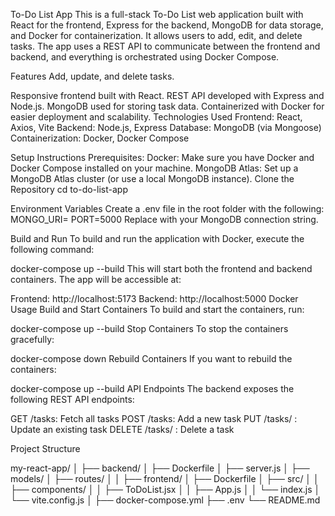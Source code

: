 To-Do List App
This is a full-stack To-Do List web application built with React for the frontend, Express for the backend, 
MongoDB for data storage, and Docker for containerization. It allows users to add, edit, and delete tasks. 
The app uses a REST API to communicate between the frontend and backend, and everything is orchestrated using 
Docker Compose.


Features
Add, update, and delete tasks.

Responsive frontend built with React.
REST API developed with Express and Node.js.
MongoDB used for storing task data.
Containerized with Docker for easier deployment and scalability.
Technologies Used
Frontend: React, Axios, Vite
Backend: Node.js, Express
Database: MongoDB (via Mongoose)
Containerization: Docker, Docker Compose

Setup Instructions
Prerequisites:
Docker: Make sure you have Docker and Docker Compose installed on your machine.
MongoDB Atlas: Set up a MongoDB Atlas cluster (or use a local MongoDB instance).
Clone the Repository
cd to-do-list-app


Environment Variables
Create a .env file in the root folder with the following:
MONGO_URI=<your-mongodb-uri>
PORT=5000
Replace <your-mongodb-uri> with your MongoDB connection string.

Build and Run
To build and run the application with Docker, execute the following command:

docker-compose up --build
This will start both the frontend and backend containers. The app will be accessible at:

Frontend: http://localhost:5173
Backend: http://localhost:5000
Docker Usage
Build and Start Containers
To build and start the containers, run:

docker-compose up --build
Stop Containers
To stop the containers gracefully:


docker-compose down
Rebuild Containers
If you want to rebuild the containers:

docker-compose up --build
API Endpoints
The backend exposes the following REST API endpoints:

GET /tasks: Fetch all tasks
POST /tasks: Add a new task
PUT /tasks/
: Update an existing task
DELETE /tasks/
: Delete a task


Project Structure

my-react-app/
│
├── backend/
│   ├── Dockerfile
│   ├── server.js
│   ├── models/
│   ├── routes/
│ 
│
├── frontend/
│   ├── Dockerfile
│   ├── src/
│   │   ├── components/
│   │   ├── ToDoList.jsx
│   │   ├── App.js
│   │   └── index.js
│   └── vite.config.js
│
├── docker-compose.yml
├── .env
└── README.md